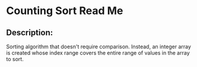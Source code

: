 # Counting Sort Read Me

## Description:

Sorting algorithm that doesn't require comparison.  Instead, an integer array is created whose index range covers the entire range of values in the array to sort.